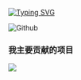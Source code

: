 <a href="https://git.io/typing-svg"><img src="https://readme-typing-svg.demolab.com?font=Fira+Code&pause=1000&center=true&vCenter=true&width=435&lines=Hello+World!;%E6%AC%A2%E8%BF%8E%E4%BD%A0%E6%9D%A5%E5%88%B0%E4%B8%80%E5%8F%AA%E9%AC%86%E7%9A%84%E4%B8%AA%E4%BA%BAGithub%E4%B8%BB%E9%A1%B5%EF%BC%81;Welcome+to+my+Github+homepage!" alt="Typing SVG" /></a>

![Github](https://fastly.jsdelivr.net/gh/yzsong06/yzsong06/github-metrics.svg)

### 我主要贡献的项目
<a href="https://github.com/TakagisanArchiveRepos/VuePress-TakagiWiki">
  <img align="center" src="https://github-readme-stats.vercel.app/api/pin/?username=TakagisanArchiveRepos&repo=VuePress-TakagiWiki" />
</a>
